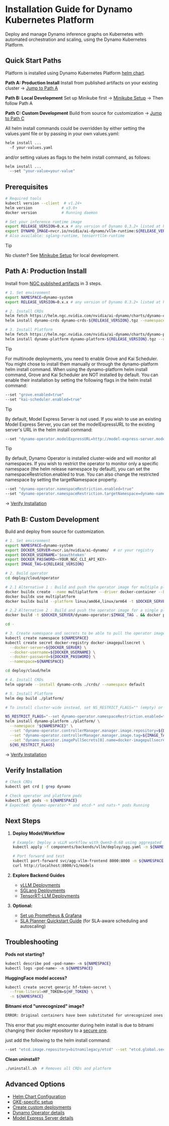 <!--
SPDX-FileCopyrightText: Copyright (c) 2025 NVIDIA CORPORATION & AFFILIATES. All rights reserved.
SPDX-License-Identifier: Apache-2.0

Licensed under the Apache License, Version 2.0 (the "License");
you may not use this file except in compliance with the License.
You may obtain a copy of the License at

http://www.apache.org/licenses/LICENSE-2.0

Unless required by applicable law or agreed to in writing, software
distributed under the License is distributed on an "AS IS" BASIS,
WITHOUT WARRANTIES OR CONDITIONS OF ANY KIND, either express or implied.
See the License for the specific language governing permissions and
limitations under the License.
-->

# Installation Guide for Dynamo Kubernetes Platform

Deploy and manage Dynamo inference graphs on Kubernetes with automated orchestration and scaling, using the Dynamo Kubernetes Platform.

## Quick Start Paths

Platform is installed using Dynamo Kubernetes Platform [helm chart](/deploy/cloud/helm/platform/README.md).

**Path A: Production Install**
Install from published artifacts on your existing cluster → [Jump to Path A](#path-a-production-install)

**Path B: Local Development**
Set up Minikube first → [Minikube Setup](minikube.md) → Then follow Path A

**Path C: Custom Development**
Build from source for customization → [Jump to Path C](#path-c-custom-development)

All helm install commands could be overridden by either setting the values.yaml file or by passing in your own values.yaml:

```bash
helm install ...
  -f your-values.yaml
```

and/or setting values as flags to the helm install command, as follows:

```bash
helm install ...
  --set "your-value=your-value"
```

## Prerequisites

```bash
# Required tools
kubectl version --client  # v1.24+
helm version             # v3.0+
docker version           # Running daemon

# Set your inference runtime image
export RELEASE_VERSION=0.x.x # any version of Dynamo 0.3.2+ listed at https://github.com/ai-dynamo/dynamo/releases
export DYNAMO_IMAGE=nvcr.io/nvidia/ai-dynamo/vllm-runtime:${RELEASE_VERSION}
# Also available: sglang-runtime, tensorrtllm-runtime
```

> [!TIP]
> No cluster? See [Minikube Setup](minikube.md) for local development.

## Path A: Production Install

Install from [NGC published artifacts](https://catalog.ngc.nvidia.com/orgs/nvidia/teams/ai-dynamo/collections/ai-dynamo/artifacts) in 3 steps.

```bash
# 1. Set environment
export NAMESPACE=dynamo-system
export RELEASE_VERSION=0.x.x # any version of Dynamo 0.3.2+ listed at https://github.com/ai-dynamo/dynamo/releases

# 2. Install CRDs
helm fetch https://helm.ngc.nvidia.com/nvidia/ai-dynamo/charts/dynamo-crds-${RELEASE_VERSION}.tgz
helm install dynamo-crds dynamo-crds-${RELEASE_VERSION}.tgz --namespace default

# 3. Install Platform
helm fetch https://helm.ngc.nvidia.com/nvidia/ai-dynamo/charts/dynamo-platform-${RELEASE_VERSION}.tgz
helm install dynamo-platform dynamo-platform-${RELEASE_VERSION}.tgz --namespace ${NAMESPACE} --create-namespace
```

> [!TIP]
> For multinode deployments, you need to enable Grove and Kai Scheduler.
> You might chose to install them manually or through the dynamo-platform helm install command.
> When using the dynamo-platform helm install command, Grove and Kai Scheduler are NOT installed by default. You can enable their installation by setting the following flags in the helm install command:

```bash
--set "grove.enabled=true"
--set "kai-scheduler.enabled=true"
```

> [!TIP]
> By default, Model Express Server is not used.
> If you wish to use an existing Model Express Server, you can set the modelExpressURL to the existing server's URL in the helm install command:

```bash
--set "dynamo-operator.modelExpressURL=http://model-express-server.model-express.svc.cluster.local:8080"
```

> [!TIP]
> By default, Dynamo Operator is installed cluster-wide and will monitor all namespaces.
> If you wish to restrict the operator to monitor only a specific namespace (the helm release namespace by default), you can set the namespaceRestriction.enabled to true.
> You can also change the restricted namespace by setting the targetNamespace property.

```bash
--set "dynamo-operator.namespaceRestriction.enabled=true"
--set "dynamo-operator.namespaceRestriction.targetNamespace=dynamo-namespace" # optional
```

→ [Verify Installation](#verify-installation)

## Path B: Custom Development

Build and deploy from source for customization.

```bash
# 1. Set environment
export NAMESPACE=dynamo-system
export DOCKER_SERVER=nvcr.io/nvidia/ai-dynamo/  # or your registry
export DOCKER_USERNAME='$oauthtoken'
export DOCKER_PASSWORD=<YOUR_NGC_CLI_API_KEY>
export IMAGE_TAG=${RELEASE_VERSION}

# 2. Build operator
cd deploy/cloud/operator

# 2.1 Alternative 1 : Build and push the operator image for multiple platforms
docker buildx create --name multiplatform --driver docker-container --bootstrap
docker buildx use multiplatform
docker buildx build --platform linux/amd64,linux/arm64 -t $DOCKER_SERVER/dynamo-operator:$IMAGE_TAG --push .

# 2.2 Alternative 2 : Build and push the operator image for a single platform
docker build -t $DOCKER_SERVER/dynamo-operator:$IMAGE_TAG . && docker push $DOCKER_SERVER/dynamo-operator:$IMAGE_TAG

cd -

# 3. Create namespace and secrets to be able to pull the operator image (only needed if you pushed the operator image to a private registry)
kubectl create namespace ${NAMESPACE}
kubectl create secret docker-registry docker-imagepullsecret \
  --docker-server=${DOCKER_SERVER} \
  --docker-username=${DOCKER_USERNAME} \
  --docker-password=${DOCKER_PASSWORD} \
  --namespace=${NAMESPACE}

cd deploy/cloud/helm

# 4. Install CRDs
helm upgrade --install dynamo-crds ./crds/ --namespace default

# 5. Install Platform
helm dep build ./platform/

# To install cluster-wide instead, set NS_RESTRICT_FLAGS="" (empty) or omit that line entirely.

NS_RESTRICT_FLAGS="--set dynamo-operator.namespaceRestriction.enabled=true"
helm install dynamo-platform ./platform/ \
  --namespace "${NAMESPACE}" \
  --set "dynamo-operator.controllerManager.manager.image.repository=${DOCKER_SERVER}/dynamo-operator" \
  --set "dynamo-operator.controllerManager.manager.image.tag=${IMAGE_TAG}" \
  --set "dynamo-operator.imagePullSecrets[0].name=docker-imagepullsecret" \
  ${NS_RESTRICT_FLAGS}

```

→ [Verify Installation](#verify-installation)

## Verify Installation

```bash
# Check CRDs
kubectl get crd | grep dynamo

# Check operator and platform pods
kubectl get pods -n ${NAMESPACE}
# Expected: dynamo-operator-* and etcd-* and nats-* pods Running
```

## Next Steps

1. **Deploy Model/Workflow**
   ```bash
   # Example: Deploy a vLLM workflow with Qwen3-0.6B using aggregated serving
   kubectl apply -f components/backends/vllm/deploy/agg.yaml -n ${NAMESPACE}

   # Port forward and test
   kubectl port-forward svc/agg-vllm-frontend 8000:8000 -n ${NAMESPACE}
   curl http://localhost:8000/v1/models
   ```

2. **Explore Backend Guides**
   - [vLLM Deployments](/components/backends/vllm/deploy/README.md)
   - [SGLang Deployments](/components/backends/sglang/deploy/README.md)
   - [TensorRT-LLM Deployments](/components/backends/trtllm/deploy/README.md)

3. **Optional:**
   - [Set up Prometheus & Grafana](metrics.md)
   - [SLA Planner Quickstart Guide](sla_planner_quickstart.md) (for SLA-aware scheduling and autoscaling)

## Troubleshooting

**Pods not starting?**
```bash
kubectl describe pod <pod-name> -n ${NAMESPACE}
kubectl logs <pod-name> -n ${NAMESPACE}
```

**HuggingFace model access?**
```bash
kubectl create secret generic hf-token-secret \
  --from-literal=HF_TOKEN=${HF_TOKEN} \
  -n ${NAMESPACE}
```

**Bitnami etcd "unrecognized" image?**

```bash
ERROR: Original containers have been substituted for unrecognized ones. Deploying this chart with non-standard containers is likely to cause degraded security and performance, broken chart features, and missing environment variables.
```
This error that you might encounter during helm install is due to bitnami changing their docker repository to a [secure one](https://github.com/bitnami/charts/tree/main/bitnami/etcd#%EF%B8%8F-important-notice-upcoming-changes-to-the-bitnami-catalog).

just add the following to the helm install command:
```bash
--set "etcd.image.repository=bitnamilegacy/etcd" --set "etcd.global.security.allowInsecureImages=true"
```

**Clean uninstall?**
```bash
./uninstall.sh  # Removes all CRDs and platform
```

## Advanced Options

- [Helm Chart Configuration](/deploy/cloud/helm/platform/README.md)
- [GKE-specific setup](gke_setup.md)
- [Create custom deployments](create_deployment.md)
- [Dynamo Operator details](dynamo_operator.md)
- [Model Express Server details](https://github.com/ai-dynamo/modelexpress)
